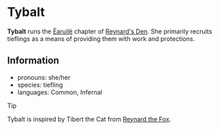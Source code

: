 # Tybalt

**Tybalt** runs the [Ëaruilë](../earuile.md) chapter of [Reynard's Den](../../../organizations/reynards-den.md). She primarily recruits tieflings as a means of providing them with work and protections.

## Information

- pronouns: she/her
- species: tiefling
- languages: Common, Infernal


> [!TIP]
Tybalt is inspired by Tibert the Cat from [Reynard the Fox](https://en.wikipedia.org/wiki/Reynard_the_Fox).
